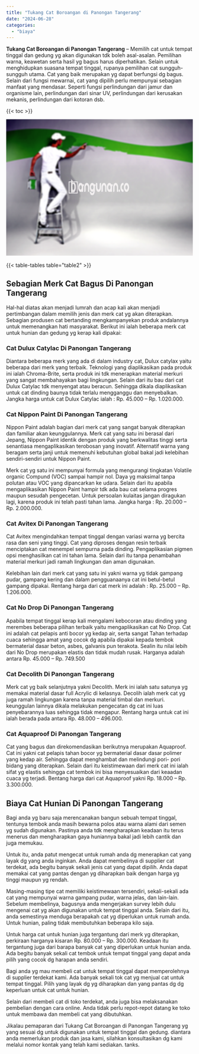 ```yaml
---
title: "Tukang Cat Boroangan di Panongan Tangerang"
date: "2024-06-28"
categories: 
  - "biaya"
---
```


**Tukang Cat Boroangan di Panongan Tangerang** – Memilih cat untuk tempat tinggal dan gedung yg akan digunakan tdk boleh asal-asalan. Pemilihan warna, keawetan serta hasil yg bagus harus diperhatikan. Selain untuk menghidupkan suasana tempat tinggal, rupanya pemilihan cat sungguh-sungguh utama. Cat yang baik merupakan yg dapat berfungsi dg bagus. Selain dari fungsi mewarnai, cat yang dipilih perlu mempunyai sebagian manfaat yang mendasar. Seperti fungsi perlindungan dari jamur dan organisme lain, perlindungan dari sinar UV, perlindungan dari kerusakan mekanis, perlindungan dari kotoran dsb.

{{< toc >}}

![Tukang Cat Boroangan di Panongan Tangerang](/images/jasa-cat-murah15.png)

{{< table-tables table="table2" >}}

## Sebagian Merk Cat Bagus Di Panongan Tangerang

Hal-hal diatas akan menjadi lumrah dan acap kali akan menjadi pertimbangan dalam memilih jenis dan merk cat yg akan diterapkan. Sebagian produsen cat bertanding mengkampanyekan produk andalannya untuk memenangkan hati masyarakat. Berikut ini ialah beberapa merk cat untuk hunian dan gedung yg kerap kali dipakai:

### Cat Dulux Catylac Di Panongan Tangerang

Diantara beberapa merk yang ada di dalam industry cat, Dulux catylax yaitu beberapa dari merk yang terbaik. Teknologi yang diaplikasikan pada produk ini ialah Chroma-Brite, serta produk ini tdk menerapkan material merkuri yang sangat membahayakan bagi lingkungan. Selain dari itu bau dari cat Dulux Catylac tdk menyengat atau beracun. Sehingga dikala diaplikasikan untuk cat dinding baunya tidak terlalu mengganggu dan menyebalkan. Jangka harga untuk cat Dulux Catylac ialah : Rp. 45.000 – Rp. 1.020.000.

### Cat Nippon Paint Di Panongan Tangerang

Nippon Paint adalah bagian dari merk cat yang sangat banyak diterapkan dan familiar akan keunggulannya. Merk cat yang satu ini berasal dari Jepang, Nippon Paint identik dengan produk yang berkwalitas tinggi serta senantiasa mengaplikasikan terobosan yang inovatif. Alternatif warna yang beragam serta janji untuk memenuhi kebutuhan global bakal jadi kelebihan sendiri-sendiri untuk Nippon Paint.

Merk cat yg satu ini mempunyai formula yang mengurangi tingkatan Volatile organic Compund (VOC) sampai hampir nol. Daya yg maksimal tanpa polutan atau VOC yang dipancarkan ke udara. Selain dari itu apabila mengaplikasikan Nippon Paint hampir tdk ada bau cat selama progres maupun sesudah pengecetan. Untuk persoalan kulaitas jangan diragukan lagi, karena produk ini telah pasti tahan lama. Jangka harga : Rp. 20.000 – Rp. 2.000.000.

### Cat Avitex Di Panongan Tangerang

Cat Avitex mengindahkan tempat tinggal dengan variasi warna yg bercita rasa dan seni yang tinggi. Cat yang diproses dengan resin terbaik menciptakan cat menempel sempurna pada dinding. Pengaplikasian pigmen opsi menghasilkan cat ini tahan lama. Selain dari itu tanpa penambahan material merkuri jadi ramah lingkungan dan aman digunakan.

Kelebihan lain dari merk cat yang satu ini yakni warna yg tidak gampang pudar, gampang kering dan dalam pengguanaanya cat ini betul-betul gampang dipakai. Rentang harga dari cat merk ini adalah : Rp. 25.000 – Rp. 1.206.000.

### Cat No Drop Di Panongan Tangerang

Apabila tempat tinggal kerap kali mengalami kebocoran atau dinding yang merembes beberapa pilihan terbaik yaitu mengaplikasikan cat No Drop. Cat ini adalah cat pelapis anti bocor yg kedap air, serta sangat Tahan terhadap cuaca sehingga amat yang cocok dg apabila dipakai kepada tembok bermaterial dasar beton, asbes, galvanis pun terakota. Sealin itu nilai lebih dari No Drop merupakan elastis dan tidak mudah rusak. Harganya adalah antara Rp. 45.000 – Rp. 749.500

### Cat Decolith Di Panongan Tangerang

Merk cat yg baik selanjutnya yakni Decolith. Merk ini ialah satu satunya yg memakai material dasar full Acrylic di kelasnya. Decolih ialah merk cat yg juga ramah lingkungan karena tanpa material timbal dan merkuri. keunggulan lainnya dikala melakukan pengecatan dg cat ini luas penyebarannya luas sehingga tidak mengapur. Rentang harga untuk cat ini ialah berada pada antara Rp. 48.000 – 496.000.

### Cat Aquaproof Di Panongan Tangerang

Cat yang bagus dan direkomendasikan berikutnya merupakan Aquaproof. Cat ini yakni cat pelapis tahan bocor yg bermaterial dasar dasar polimer yang kedap air. Sehingga dapat menghambat dan melindungi pori- pori bidang yang diterapkan. Selain dari itu keistimewaan dari merk cat ini ialah sifat yg elastis sehingga cat tembok ini bisa menyesuaikan dari keaadan cuaca yg terjadi. Bentang harga dari cat Aquaproof yakni Rp. 18.000 – Rp. 3.300.000.

## Biaya Cat Hunian Di Panongan Tangerang

Bagi anda yg baru saja merencanakan bangun sebuah tempat tinggal, tentunya tembok anda masih bewarna polos atau warna alami dari semen yg sudah digunakan. Pastinya anda tdk mengharapkan keadaan itu terus menerus dan mengharapkan gaya huniannya bakal jadi lebih cantik dan juga memukau.

Untuk itu, anda patut mengecat untuk rumah anda dg menerapkan cat yang layak dg yang anda inginkan. Anda dapat membelinya di supplier cat terdekat, ada begitu banyak sekali jenis cat yang dapat dipilih. Anda dapat memakai cat yang pantas dengan yg diharapkan baik dengan harga yg tinggi maupun yg rendah.

Masing-masing tipe cat memiliki keistimewaan tersendiri, sekali-sekali ada cat yang mempunyai warna gampang pudar, warna jelas, dan lain-lain. Sebelum membelinya, bagusnya anda mengerjakan survey lebih dulu mengenai cat yg akan digunakan untuk tempat tinggal anda. Selain dari itu, anda semestinya menduga berapakah cat yg diperlukan untuk rumah anda. Untuk hunian, paling tidak membutuhkan beberapa kilo saja.

Untuk harga cat untuk hunian juga tergantung dari merk yg diterapkan, perkiraan harganya kisaran Rp. 80.000 – Rp. 300.000. Keadaan itu tergantung juga dari barapa banyak cat yang diperlukan untuk hunian anda. Ada begitu banyak sekali cat tembok untuk tempat tinggal yang dapat anda pilih yang cocok dg harapan anda sendiri.

Bagi anda yg mau membeli cat untuk tempat tinggal dapat memperolehnya di supplier terdekat kami. Ada banyak sekali tok cat yg menjual cat untuk tempat tinggal. Pilih yang layak dg yg diharapkan dan yang pantas dg dg keperluan untuk cat untuk hunian.

Selain dari membeli cat di toko terdekat, anda juga bisa melaksanakan pembelian dengan cara online. Anda tidak perlu repot-repot datang ke toko untuk membawa dan membeli cat yang dibutuhkan.

Jikalau pemaparan dari Tukang Cat Boroangan di Panongan Tangerang yg yang sesuai dg untuk digunakan untuk tempat tinggal dan gedung. diantara anda memerlukan produk dan jasa kami, silahkan konsultasikan dg kami melalui nomor kontak yang telah kami sediakan. tanks.
